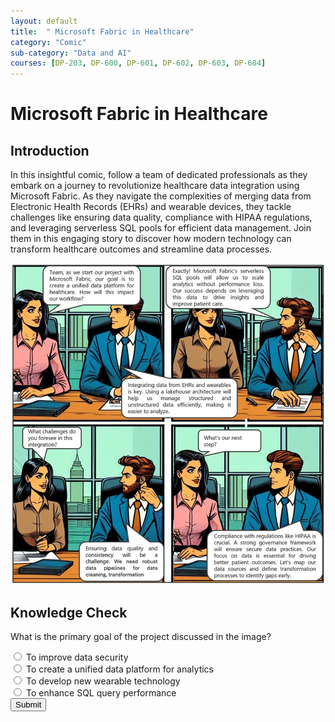 ```yaml
---
layout: default
title:  " Microsoft Fabric in Healthcare"
category: "Comic"
sub-category: "Data and AI"
courses: [DP-203, DP-600, DP-601, DP-602, DP-603, DP-604]
---
```


# Microsoft Fabric in Healthcare

## Introduction
In this insightful comic, follow a team of dedicated professionals as they embark on a journey to revolutionize healthcare data integration using Microsoft Fabric. As they navigate the complexities of merging data from Electronic Health Records (EHRs) and wearable devices, they tackle challenges like ensuring data quality, compliance with HIPAA regulations, and leveraging serverless SQL pools for efficient data management. Join them in this engaging story to discover how modern technology can transform healthcare outcomes and streamline data processes.

<a href="./images/lh1.jpg" download>
  <img src="./images/lh1.jpg" alt="A four-panel comic strip featuring two business professionals discussing the integration of data into their workflow. They talk about using Microsoft Fabric's serverless SQL pools for analytics, integrating data from EHRs and wearables, ensuring data quality and consistency, and complying with regulations like HIPAA.">
</a>

## Knowledge Check

What is the primary goal of the project discussed in the image?

<form id="quizForm">
  <input type="radio" id="q1" name="answer" value="q1">
  <label for="a1"> To improve data security</label><br>
  <input type="radio" id="q2" name="answer" value="q2">
  <label for="a2">To create a unified data platform for analytics</label><br>
  <input type="radio" id="q3" name="answer" value="q3">
  <label for="a3">To develop new wearable technology</label><br>
  <input type="radio" id="q4" name="answer" value="q4">
  <label for="a4">To enhance SQL query performance</label><br>
  <button type="button" onclick="checkAnswer()" class="styled-button">Submit</button>
</form>

<p id="result"></p>

<script>
  function checkAnswer() {
    var radios = document.getElementsByName('answer');
    var correctAnswer = 'q2';
    var result = document.getElementById('result');
    var selected = false;

    for (var i = 0; i < radios.length; i++) {
      if (radios[i].checked) {
        selected = true;
        if (radios[i].value === correctAnswer) {
          result.textContent = 'Correct!';
          result.style.color = 'green';
        } else {
          result.textContent = 'Incorrect. Try again!';
          result.style.color = 'red';
        }
        break;
      }
    }

    if (!selected) {
      result.textContent = 'Please select an answer.';
      result.style.color = 'orange';
    }
  }
</script>
